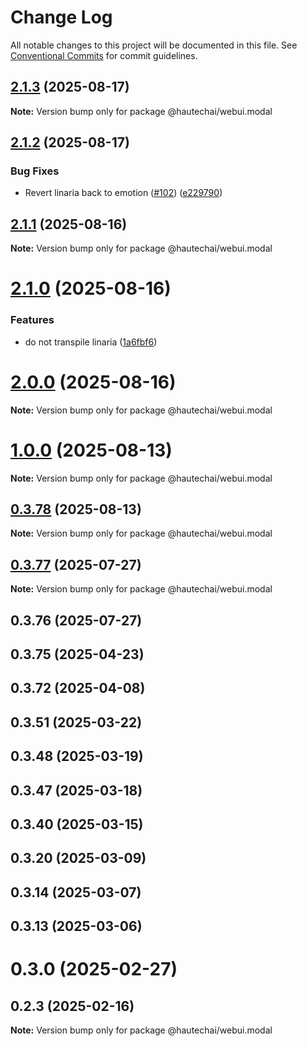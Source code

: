 # Change Log

All notable changes to this project will be documented in this file.
See [Conventional Commits](https://conventionalcommits.org) for commit guidelines.

## [2.1.3](https://github.com/HautechAI/webui/compare/@hautechai/webui.modal@2.1.2...@hautechai/webui.modal@2.1.3) (2025-08-17)

**Note:** Version bump only for package @hautechai/webui.modal

## [2.1.2](https://github.com/HautechAI/webui/compare/@hautechai/webui.modal@2.1.1...@hautechai/webui.modal@2.1.2) (2025-08-17)

### Bug Fixes

- Revert linaria back to emotion ([#102](https://github.com/HautechAI/webui/issues/102)) ([e229790](https://github.com/HautechAI/webui/commit/e229790dae8eba4b3037bbe41365e5a73ab7f6dc))

## [2.1.1](https://github.com/HautechAI/webui/compare/@hautechai/webui.modal@2.1.0...@hautechai/webui.modal@2.1.1) (2025-08-16)

**Note:** Version bump only for package @hautechai/webui.modal

# [2.1.0](https://github.com/HautechAI/webui/compare/@hautechai/webui.modal@1.0.0...@hautechai/webui.modal@2.1.0) (2025-08-16)

### Features

- do not transpile linaria ([1a6fbf6](https://github.com/HautechAI/webui/commit/1a6fbf6353a0e5028040006b5045170cf83f1ba0))

# [2.0.0](https://github.com/HautechAI/webui/compare/@hautechai/webui.modal@1.0.0...@hautechai/webui.modal@2.0.0) (2025-08-16)

**Note:** Version bump only for package @hautechai/webui.modal

# [1.0.0](https://github.com/HautechAI/webui/compare/@hautechai/webui.modal@0.3.78...@hautechai/webui.modal@1.0.0) (2025-08-13)

**Note:** Version bump only for package @hautechai/webui.modal

## [0.3.78](https://github.com/HautechAI/webui/compare/@hautechai/webui.modal@0.3.77...@hautechai/webui.modal@0.3.78) (2025-08-13)

**Note:** Version bump only for package @hautechai/webui.modal

## [0.3.77](https://github.com/HautechAI/webui/compare/@hautechai/webui.modal@0.3.76...@hautechai/webui.modal@0.3.77) (2025-07-27)

**Note:** Version bump only for package @hautechai/webui.modal

## 0.3.76 (2025-07-27)

## 0.3.75 (2025-04-23)

## 0.3.72 (2025-04-08)

## 0.3.51 (2025-03-22)

## 0.3.48 (2025-03-19)

## 0.3.47 (2025-03-18)

## 0.3.40 (2025-03-15)

## 0.3.20 (2025-03-09)

## 0.3.14 (2025-03-07)

## 0.3.13 (2025-03-06)

# 0.3.0 (2025-02-27)

## 0.2.3 (2025-02-16)

**Note:** Version bump only for package @hautechai/webui.modal
